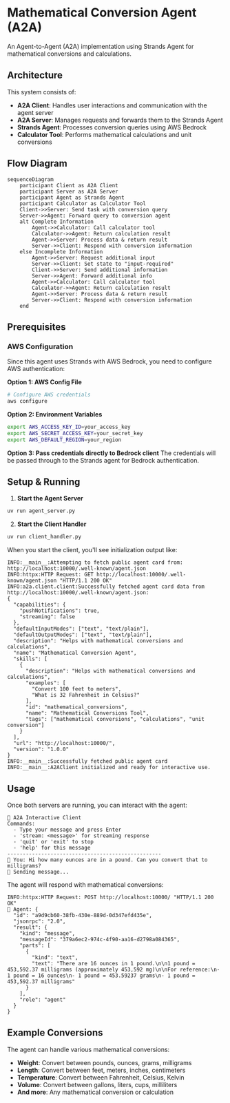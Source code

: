# Mathematical Conversion Agent (A2A)

An Agent-to-Agent (A2A) implementation using Strands Agent for mathematical conversions and calculations.

## Architecture

This system consists of:
- **A2A Client**: Handles user interactions and communication with the agent server
- **A2A Server**: Manages requests and forwards them to the Strands Agent
- **Strands Agent**: Processes conversion queries using AWS Bedrock
- **Calculator Tool**: Performs mathematical calculations and unit conversions

## Flow Diagram

```mermaid
sequenceDiagram
    participant Client as A2A Client
    participant Server as A2A Server
    participant Agent as Strands Agent
    participant Calculator as Calculator Tool
    Client->>Server: Send task with conversion query
    Server->>Agent: Forward query to conversion agent
    alt Complete Information
        Agent->>Calculator: Call calculator tool
        Calculator->>Agent: Return calculation result
        Agent->>Server: Process data & return result
        Server->>Client: Respond with conversion information
    else Incomplete Information
        Agent->>Server: Request additional input
        Server->>Client: Set state to "input-required"
        Client->>Server: Send additional information
        Server->>Agent: Forward additional info
        Agent->>Calculator: Call calculator tool
        Calculator->>Agent: Return calculation result
        Agent->>Server: Process data & return result
        Server->>Client: Respond with conversion information
    end
```

## Prerequisites

### AWS Configuration
Since this agent uses Strands with AWS Bedrock, you need to configure AWS authentication:

**Option 1: AWS Config File**
```bash
# Configure AWS credentials
aws configure
```

**Option 2: Environment Variables**
```bash
export AWS_ACCESS_KEY_ID=your_access_key
export AWS_SECRET_ACCESS_KEY=your_secret_key
export AWS_DEFAULT_REGION=your_region
```

**Option 3: Pass credentials directly to Bedrock client**
The credentials will be passed through to the Strands agent for Bedrock authentication.

## Setup & Running

1. **Start the Agent Server**
```bash
uv run agent_server.py
```

2. **Start the Client Handler**
```bash
uv run client_handler.py
```

When you start the client, you'll see initialization output like:
```
INFO:__main__:Attempting to fetch public agent card from: http://localhost:10000/.well-known/agent.json
INFO:httpx:HTTP Request: GET http://localhost:10000/.well-known/agent.json "HTTP/1.1 200 OK"
INFO:a2a.client.client:Successfully fetched agent card data from http://localhost:10000/.well-known/agent.json:
{
  "capabilities": {
    "pushNotifications": true,
    "streaming": false
  },
  "defaultInputModes": ["text", "text/plain"],
  "defaultOutputModes": ["text", "text/plain"],
  "description": "Helps with mathematical conversions and calculations",
  "name": "Mathematical Conversion Agent",
  "skills": [
    {
      "description": "Helps with mathematical conversions and calculations",
      "examples": [
        "Convert 100 feet to meters",
        "What is 32 Fahrenheit in Celsius?"
      ],
      "id": "mathematical_conversions",
      "name": "Mathematical Conversions Tool",
      "tags": ["mathematical conversions", "calculations", "unit conversion"]
    }
  ],
  "url": "http://localhost:10000/",
  "version": "1.0.0"
}
INFO:__main__:Successfully fetched public agent card
INFO:__main__:A2AClient initialized and ready for interactive use.
```

## Usage

Once both servers are running, you can interact with the agent:

```
🤖 A2A Interactive Client
Commands:
  - Type your message and press Enter
  - 'stream: <message>' for streaming response
  - 'quit' or 'exit' to stop
  - 'help' for this message
--------------------------------------------------
💬 You: Hi how many ounces are in a pound. Can you convert that to milligrams?
🔄 Sending message...
```

The agent will respond with mathematical conversions:

```
INFO:httpx:HTTP Request: POST http://localhost:10000/ "HTTP/1.1 200 OK"
🤖 Agent: {
  "id": "a9d9cb60-38fb-430e-889d-0d347efd435e",
  "jsonrpc": "2.0",
  "result": {
    "kind": "message",
    "messageId": "379a6ec2-974c-4f90-aa16-d2798a084365",
    "parts": [
      {
        "kind": "text",
        "text": "There are 16 ounces in 1 pound.\n\n1 pound = 453,592.37 milligrams (approximately 453,592 mg)\n\nFor reference:\n- 1 pound = 16 ounces\n- 1 pound = 453.59237 grams\n- 1 pound = 453,592.37 milligrams"
      }
    ],
    "role": "agent"
  }
}
```

## Example Conversions

The agent can handle various mathematical conversions:
- **Weight**: Convert between pounds, ounces, grams, milligrams
- **Length**: Convert between feet, meters, inches, centimeters
- **Temperature**: Convert between Fahrenheit, Celsius, Kelvin
- **Volume**: Convert between gallons, liters, cups, milliliters
- **And more**: Any mathematical conversion or calculation